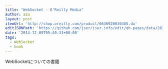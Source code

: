 ```yaml
---
title: "WebSocket - O'Reilly Media"
author: azu
layout: post
itemUrl: 'http://shop.oreilly.com/product/0636920030485.do'
editJSONPath: 'https://github.com/jser/jser.info/edit/gh-pages/data/2014/12/index.json'
date: '2014-12-09T05:40:31+00:00'
tags:
  - WebSocket
  - book
---
```

WebSocketについての書籍
